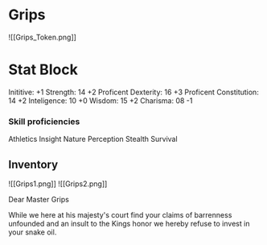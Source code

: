 # Grips
![[Grips_Token.png]]
# Stat Block
Inititive:          +1
Strength:        14	    +2 Proficent 
Dexterity:       16		+3 Proficent
Constitution:  14	  +2 
Inteligence:    10     +0
Wisdom:         15	   +2
Charisma:       08     -1

### Skill proficiencies 
Athletics
Insight
Nature
Perception
Stealth
Survival

## Inventory
![[Grips1.png]]
![[Grips2.png]]

Dear Master Grips

While we here at his majesty's court find your claims of barrenness unfounded and an insult to the Kings honor we hereby refuse to invest in your snake oil. 

